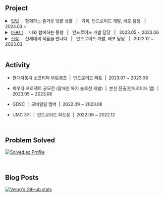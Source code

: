 ## Project

<details>
  <summary> 
    &nbsp;<a href="https://github.com/SeungWoo-Ahn/TutTut" target="_blank">텃텃</a> &nbsp;:&nbsp; 함께하는 즐거운 텃밭 생활 &nbsp; | &nbsp; 기획, 안드로이드 개발, 배포 담당 &nbsp; | &nbsp;  2024.03 ~ &nbsp;
  </summary>
  </br>
  <p align="center">
    <img src="https://github.com/SeungWoo-Ahn/SeungWoo-Ahn/assets/78468001/3593a11f-72f6-423c-b13e-25bc53494ab2.jpg" height = "360"/>
  </p>
  
  <br/>
  
  ```
  공유 텃밭 생활 서비스
  기획 / UI제작 / 안드로이드 개발 / 출시
  Android (Kotlin) / Firebase (Authentication, FireStore, Storage) / Jetpack Compose / Clean Architecture
  ```

  <br/>
  
</details>

<details>
  <summary> 
    &nbsp;<a href="https://github.com/SeungWoo-Ahn/Mapomi-android" target="_blank">마포미</a> &nbsp;:&nbsp; 나와 함께하는 동행 &nbsp; | &nbsp; 안드로이드 개발 담당 &nbsp; | &nbsp;  2023.05 ~ 2023.06
  </summary>
  </br>
  <p align="center">
    <img src="https://github.com/SeungWoo-Ahn/SeungWoo-Ahn/assets/78468001/4d54a5f0-cbf2-480e-bf3c-8d232a0f8eca.jpg" height = "360"/>
  </p>
  
  <br/>
  
  ```
  시각/지체장애인을 위한 동행자 찾기 서비스
  안드로이드 개발
  Android (Kotlin) / MVVM / TTS + STT
  ```

  <br/>
  
</details>

<details>
  <summary> 
    &nbsp;<a href="https://github.com/SINZAK/sinzak-android" target="_blank">신작</a> &nbsp;:&nbsp; 신세대의 작품을 만나다 &nbsp; | &nbsp; 안드로이드 개발, 배포 담당 &nbsp; | &nbsp;  2022.12 ~ 2023.03
  </summary>
  </br>
  <p align="center">
    <img src="https://user-images.githubusercontent.com/78468001/229534973-afbe068d-5d68-4953-93a4-bd97462cbfcb.jpg" height = "400"/>
  </p>
  
  <br/>
  
  ```
  SNS 기능을 접목한 작품 거래/의뢰 서비스
  안드로이드 개발 / 출시
  Android (Kotlin) / 구글 로그인, 프로필, 학교 인증, QA 담당 
  ```

  <br/>
  
</details>

<br/>

## Activity

+ 현대자동차 소프티어 부트캠프 &nbsp;|&nbsp; 안드로이드 파트 &nbsp;|&nbsp; 2023.07 ~ 2023.08

+ 피우다 프로젝트 공모전 (장애인 복지 솔루션 개발) &nbsp;|&nbsp; 본선 진출(안드로이드 앱) &nbsp;|&nbsp; 2023.05 ~ 2023.06

+ GDSC &nbsp;|&nbsp; 모바일팀 멤버 &nbsp;|&nbsp; 2022.09 ~ 2023.06

+ UMC 3기 &nbsp;|&nbsp; 안드로이드 파트장 &nbsp;|&nbsp; 2022.09 ~ 2022.12

<br/>

## Problem Solved
[![Solved.ac Profile](http://mazassumnida.wtf/api/generate_badge?boj=rio319)](https://solved.ac/rio319)

<br>

## Blog Posts
[![Velog's GitHub stats](https://velog-readme-stats.vercel.app/api/list?name=rio319)](https://velog.io/@rio319)
